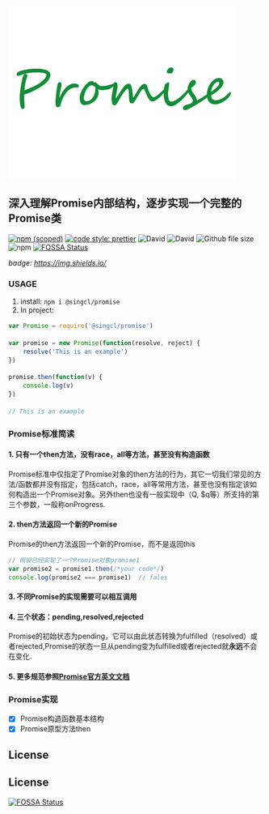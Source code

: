 ![promise](./img/promise.png)
## 深入理解Promise内部结构，逐步实现一个完整的Promise类
[![npm (scoped)](https://img.shields.io/npm/v/@singcl/promise.svg?style=flat-square)](https://www.npmjs.com/package/@singcl/promise)
[![code style: prettier](https://img.shields.io/badge/code_style-prettier-10de6e.svg?style=flat-square)](https://github.com/prettier/prettier)
![David](https://img.shields.io/david/dev/singcl/promise.svg?style=flat-square)
![David](https://img.shields.io/david/singcl/promise.svg?style=flat-square)
![Github file size](https://img.shields.io/github/size/singcl/promise/index.js.svg?style=flat-square)
![npm](https://img.shields.io/npm/dm/promise.svg?style=flat-square)
[![FOSSA Status](https://app.fossa.io/api/projects/git%2Bgithub.com%2Fsingcl%2Fpromise.svg?type=shield)](https://app.fossa.io/projects/git%2Bgithub.com%2Fsingcl%2Fpromise?ref=badge_shield)

*badge: https://img.shields.io/*

### USAGE

1. install: `npm i @singcl/promise`
2. In project:
```js
var Promise = require('@singcl/promise')

var promise = new Promise(function(resolve, reject) {
	resolve('This is an example')
})

promise.then(function(v) {
	console.log(v)
})

// This is an example
```


### Promise标准简读
#### 1. 只有一个then方法，没有race，all等方法，甚至没有构造函数
Promise标准中仅指定了Promise对象的then方法的行为，其它一切我们常见的方法/函数都并没有指定，包括catch，race，all等常用方法，甚至也没有指定该如何构造出一个Promise对象。另外then也没有一般实现中（Q, $q等）所支持的第三个参数，一般称onProgress.

#### 2. then方法返回一个新的Promise
Promise的then方法返回一个新的Promise，而不是返回this
```js
// 假设已经实现了一个Promise对象promise1
var promise2 = promise1.then(/*your code*/)
console.log(promise2 === promise1)  // fales
```
#### 3. 不同Promise的实现需要可以相互调用
#### 4. 三个状态：pending,resolved,rejected
Promise的初始状态为pending，它可以由此状态转换为fulfilled（resolved）或者rejected,Promise的状态一旦从pending变为fulfilled或者rejected就**永远**不会在变化.
#### 5. 更多规范参照[Promise官方英文文档](https://promisesaplus.com/)

### **Promise实现**

- [x] Promise构造函数基本结构
- [x] Promise原型方法then

## License

## License
[![FOSSA Status](https://app.fossa.io/api/projects/git%2Bgithub.com%2Fsingcl%2Fpromise.svg?type=large)](https://app.fossa.io/projects/git%2Bgithub.com%2Fsingcl%2Fpromise?ref=badge_large)